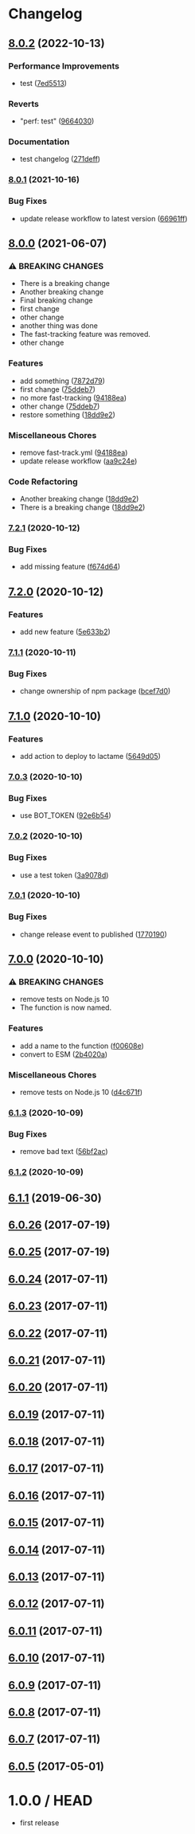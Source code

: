 # Changelog

## [8.0.2](https://github.com/cheminfo/test-package/compare/v8.0.1...v8.0.2) (2022-10-13)


### Performance Improvements

* test ([7ed5513](https://github.com/cheminfo/test-package/commit/7ed55133506ce177af3da3e15e95030c9a1628f6))


### Reverts

* "perf: test" ([9664030](https://github.com/cheminfo/test-package/commit/96640305bcb236f0febc648dd8c6aa0f4b491db9))


### Documentation

* test changelog ([271deff](https://github.com/cheminfo/test-package/commit/271deffe3d8d7faead566af9a1a8d10dd9c82e73))

### [8.0.1](https://www.github.com/cheminfo-js/test/compare/v8.0.0...v8.0.1) (2021-10-16)


### Bug Fixes

* update release workflow to latest version ([66961ff](https://www.github.com/cheminfo-js/test/commit/66961ffc42d2efedfbdda837fe9cc2ed1771fa04))

## [8.0.0](https://www.github.com/cheminfo-js/test/compare/v7.2.1...v8.0.0) (2021-06-07)


### ⚠ BREAKING CHANGES

* There is a breaking change
* Another breaking change
* Final breaking change
* first change
* other change
* another thing was done
* The fast-tracking feature was removed.
* other change

### Features

* add something ([7872d79](https://www.github.com/cheminfo-js/test/commit/7872d795c3d9d224c71a62c970ec356f9d30e24e))
* first change ([75ddeb7](https://www.github.com/cheminfo-js/test/commit/75ddeb72ce6ca34a1ae2113e7eb172fef87a865a))
* no more fast-tracking ([94188ea](https://www.github.com/cheminfo-js/test/commit/94188ea709a20c75b99366d5bb36042e96daa035))
* other change ([75ddeb7](https://www.github.com/cheminfo-js/test/commit/75ddeb72ce6ca34a1ae2113e7eb172fef87a865a))
* restore something ([18dd9e2](https://www.github.com/cheminfo-js/test/commit/18dd9e2377d29b6a638915475ef1e2db40d3c824))


### Miscellaneous Chores

* remove fast-track.yml ([94188ea](https://www.github.com/cheminfo-js/test/commit/94188ea709a20c75b99366d5bb36042e96daa035))
* update release workflow ([aa9c24e](https://www.github.com/cheminfo-js/test/commit/aa9c24e0a229e93845de160e44d276ac6506219c))


### Code Refactoring

* Another breaking change ([18dd9e2](https://www.github.com/cheminfo-js/test/commit/18dd9e2377d29b6a638915475ef1e2db40d3c824))
* There is a breaking change ([18dd9e2](https://www.github.com/cheminfo-js/test/commit/18dd9e2377d29b6a638915475ef1e2db40d3c824))

### [7.2.1](https://www.github.com/cheminfo-js/test/compare/v7.2.0...v7.2.1) (2020-10-12)


### Bug Fixes

* add missing feature ([f674d64](https://www.github.com/cheminfo-js/test/commit/f674d64689777e41f07b2a875b83127049d36ab9))

## [7.2.0](https://www.github.com/cheminfo-js/test/compare/v7.1.1...v7.2.0) (2020-10-12)


### Features

* add new feature ([5e633b2](https://www.github.com/cheminfo-js/test/commit/5e633b2c73d4af3353748b8b8c4a04cd8dfbfe81))

### [7.1.1](https://www.github.com/cheminfo-js/test/compare/v7.1.0...v7.1.1) (2020-10-11)


### Bug Fixes

* change ownership of npm package ([bcef7d0](https://www.github.com/cheminfo-js/test/commit/bcef7d026768f869b66bac36acf917698880a34a))

## [7.1.0](https://www.github.com/cheminfo-js/test/compare/v7.0.3...v7.1.0) (2020-10-10)


### Features

* add action to deploy to lactame ([5649d05](https://www.github.com/cheminfo-js/test/commit/5649d05ed8d6f864d1c31d0af9ed8a22d265d4f2))

### [7.0.3](https://www.github.com/cheminfo-js/test/compare/v7.0.2...v7.0.3) (2020-10-10)


### Bug Fixes

* use BOT_TOKEN ([92e6b54](https://www.github.com/cheminfo-js/test/commit/92e6b545e3c6a5129d55cd15cb48df8c80a4cc88))

### [7.0.2](https://www.github.com/cheminfo-js/test/compare/v7.0.1...v7.0.2) (2020-10-10)


### Bug Fixes

* use a test token ([3a9078d](https://www.github.com/cheminfo-js/test/commit/3a9078ddd3770000238f12ebde9a3d9f65b5d019))

### [7.0.1](https://www.github.com/cheminfo-js/test/compare/v7.0.0...v7.0.1) (2020-10-10)


### Bug Fixes

* change release event to published ([1770190](https://www.github.com/cheminfo-js/test/commit/1770190a6ffc2e6465a8163aa9347bfb8dc8bd66))

## [7.0.0](https://www.github.com/cheminfo-js/test/compare/v6.1.3...v7.0.0) (2020-10-10)


### ⚠ BREAKING CHANGES

* remove tests on Node.js 10
* The function is now named.

### Features

* add a name to the function ([f00608e](https://www.github.com/cheminfo-js/test/commit/f00608eeea57ef9f568173f9e06ff8cd2c7294d9))
* convert to ESM ([2b4020a](https://www.github.com/cheminfo-js/test/commit/2b4020a9f8c33022a4ea1739ef0869e69d791266))


### Miscellaneous Chores

* remove tests on Node.js 10 ([d4c671f](https://www.github.com/cheminfo-js/test/commit/d4c671f9d91c7869a6384a0ba66ff8b5025b5e08))

### [6.1.3](https://www.github.com/cheminfo-js/test/compare/v6.1.2...v6.1.3) (2020-10-09)


### Bug Fixes

* remove bad text ([56bf2ac](https://www.github.com/cheminfo-js/test/commit/56bf2acb1ddddf0a84cc50dae43768e91b961bd9))

### [6.1.2](https://github.com/cheminfo-js/test/compare/v6.1.1...v6.1.2) (2020-10-09)

## [6.1.1](https://github.com/cheminfo-js/test/compare/v6.1.0...v6.1.1) (2019-06-30)



<a name="6.0.26"></a>
## [6.0.26](https://github.com/cheminfo-js/test/compare/v6.0.25...v6.0.26) (2017-07-19)



<a name="6.0.25"></a>
## [6.0.25](https://github.com/cheminfo-js/test/compare/v6.0.24...v6.0.25) (2017-07-19)



<a name="6.0.24"></a>
## [6.0.24](https://github.com/cheminfo-js/test/compare/v6.0.23...v6.0.24) (2017-07-11)



<a name="6.0.23"></a>
## [6.0.23](https://github.com/cheminfo-js/test/compare/v6.0.22...v6.0.23) (2017-07-11)



<a name="6.0.22"></a>
## [6.0.22](https://github.com/cheminfo-js/test/compare/v6.0.21...v6.0.22) (2017-07-11)



<a name="6.0.21"></a>
## [6.0.21](https://github.com/cheminfo-js/test/compare/v6.0.20...v6.0.21) (2017-07-11)



<a name="6.0.20"></a>
## [6.0.20](https://github.com/cheminfo-js/test/compare/v6.0.19...v6.0.20) (2017-07-11)



<a name="6.0.19"></a>
## [6.0.19](https://github.com/cheminfo-js/test/compare/v6.0.18...v6.0.19) (2017-07-11)



<a name="6.0.18"></a>
## [6.0.18](https://github.com/cheminfo-js/test/compare/v6.0.17...v6.0.18) (2017-07-11)



<a name="6.0.17"></a>
## [6.0.17](https://github.com/cheminfo-js/test/compare/v6.0.16...v6.0.17) (2017-07-11)



<a name="6.0.16"></a>
## [6.0.16](https://github.com/cheminfo-js/test/compare/v6.0.15...v6.0.16) (2017-07-11)



<a name="6.0.15"></a>
## [6.0.15](https://github.com/cheminfo-js/test/compare/v6.0.14...v6.0.15) (2017-07-11)



<a name="6.0.14"></a>
## [6.0.14](https://github.com/cheminfo-js/test/compare/v6.0.13...v6.0.14) (2017-07-11)



<a name="6.0.13"></a>
## [6.0.13](https://github.com/cheminfo-js/test/compare/v6.0.12...v6.0.13) (2017-07-11)



<a name="6.0.12"></a>
## [6.0.12](https://github.com/cheminfo-js/test/compare/v6.0.11...v6.0.12) (2017-07-11)



<a name="6.0.11"></a>
## [6.0.11](https://github.com/cheminfo-js/test/compare/v6.0.10...v6.0.11) (2017-07-11)



<a name="6.0.10"></a>
## [6.0.10](https://github.com/cheminfo-js/test/compare/v6.0.9...v6.0.10) (2017-07-11)



<a name="6.0.9"></a>
## [6.0.9](https://github.com/cheminfo-js/test/compare/v6.0.8...v6.0.9) (2017-07-11)



<a name="6.0.8"></a>
## [6.0.8](https://github.com/cheminfo-js/test/compare/v6.0.7...v6.0.8) (2017-07-11)



<a name="6.0.7"></a>
## [6.0.7](https://github.com/cheminfo-js/test/compare/v6.0.6...v6.0.7) (2017-07-11)



<a name="6.0.5"></a>
## [6.0.5](https://github.com/cheminfo-js/test/compare/v6.0.4...v6.0.5) (2017-05-01)



1.0.0 / HEAD
============

* first release
